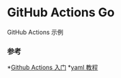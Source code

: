 # GitHub Actions Go
GitHub Actions 示例


### 参考
*[Github Actions 入门](http://www.ruanyifeng.com/blog/2019/09/getting-started-with-github-actions.html)
*[yaml 教程](http://www.ruanyifeng.com/blog/2016/07/yaml.html)